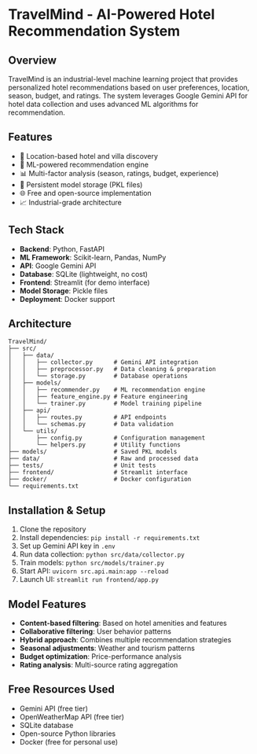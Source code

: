 # TravelMind - AI-Powered Hotel Recommendation System

## Overview
TravelMind is an industrial-level machine learning project that provides personalized hotel recommendations based on user preferences, location, season, budget, and ratings. The system leverages Google Gemini API for hotel data collection and uses advanced ML algorithms for recommendation.

## Features
- 🏨 Location-based hotel and villa discovery
- 🤖 ML-powered recommendation engine
- 📊 Multi-factor analysis (season, ratings, budget, experience)
- 💾 Persistent model storage (PKL files)
- 🌐 Free and open-source implementation
- 📈 Industrial-grade architecture

## Tech Stack
- **Backend**: Python, FastAPI
- **ML Framework**: Scikit-learn, Pandas, NumPy
- **API**: Google Gemini API
- **Database**: SQLite (lightweight, no cost)
- **Frontend**: Streamlit (for demo interface)
- **Model Storage**: Pickle files
- **Deployment**: Docker support

## Architecture
```
TravelMind/
├── src/
│   ├── data/
│   │   ├── collector.py      # Gemini API integration
│   │   ├── preprocessor.py   # Data cleaning & preparation
│   │   └── storage.py        # Database operations
│   ├── models/
│   │   ├── recommender.py    # ML recommendation engine
│   │   ├── feature_engine.py # Feature engineering
│   │   └── trainer.py        # Model training pipeline
│   ├── api/
│   │   ├── routes.py         # API endpoints
│   │   └── schemas.py        # Data validation
│   └── utils/
│       ├── config.py         # Configuration management
│       └── helpers.py        # Utility functions
├── models/                   # Saved PKL models
├── data/                     # Raw and processed data
├── tests/                    # Unit tests
├── frontend/                 # Streamlit interface
├── docker/                   # Docker configuration
└── requirements.txt
```

## Installation & Setup
1. Clone the repository
2. Install dependencies: `pip install -r requirements.txt`
3. Set up Gemini API key in `.env`
4. Run data collection: `python src/data/collector.py`
5. Train models: `python src/models/trainer.py`
6. Start API: `uvicorn src.api.main:app --reload`
7. Launch UI: `streamlit run frontend/app.py`

## Model Features
- **Content-based filtering**: Based on hotel amenities and features
- **Collaborative filtering**: User behavior patterns
- **Hybrid approach**: Combines multiple recommendation strategies
- **Seasonal adjustments**: Weather and tourism patterns
- **Budget optimization**: Price-performance analysis
- **Rating analysis**: Multi-source rating aggregation

## Free Resources Used
- Gemini API (free tier)
- OpenWeatherMap API (free tier)
- SQLite database
- Open-source Python libraries
- Docker (free for personal use)
